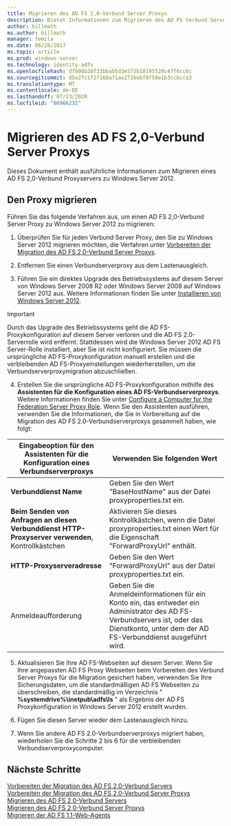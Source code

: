 ```yaml
---
title: Migrieren des AD FS 2,0-Verbund Server Proxys
description: Bietet Informationen zum Migrieren des AD FS Verbund Server Proxys zu Windows Server 2012.
author: billmath
ms.author: billmath
manager: femila
ms.date: 06/28/2017
ms.topic: article
ms.prod: windows-server
ms.technology: identity-adfs
ms.openlocfilehash: d7b08b28f33bbab5d3e573b10195528c47f6cc6c
ms.sourcegitcommit: d5e27c1f2f168a71ae272bebf8f50e1b3ccbcca3
ms.translationtype: MT
ms.contentlocale: de-DE
ms.lasthandoff: 07/23/2020
ms.locfileid: "86966232"
---
```

# <a name="migrate-the-ad-fs-20-federation-server-proxy"></a>Migrieren des AD FS 2,0-Verbund Server Proxys
Dieses Dokument enthält ausführliche Informationen zum Migrieren eines AD FS 2,0-Verbund Proxyservers zu Windows Server 2012.

## <a name="migrate-the-proxy"></a>Den Proxy migrieren

Führen Sie das folgende Verfahren aus, um einen AD FS 2,0-Verbund Server Proxy zu Windows Server 2012 zu migrieren:  
  
1.  Überprüfen Sie für jeden Verbund Server Proxy, den Sie zu Windows Server 2012 migrieren möchten, die Verfahren unter [Vorbereiten der Migration des AD FS 2,0-Verbund Server Proxys](prepare-to-migrate-ad-fs-fed-proxy.md).  
  
2.  Entfernen Sie einen Verbundserverproxy aus dem Lastenausgleich.  
  
3.  Führen Sie ein direktes Upgrade des Betriebssystems auf diesem Server von Windows Server 2008 R2 oder Windows Server 2008 auf Windows Server 2012 aus. Weitere Informationen finden Sie unter [Installieren von Windows Server 2012](/previous-versions/windows/it-pro/windows-server-2012-R2-and-2012/jj134246(v=ws.11)).  
  
> [!IMPORTANT]
>  Durch das Upgrade des Betriebssystems geht die AD FS-Proxykonfiguration auf diesem Server verloren und die AD FS 2.0-Serverrolle wird entfernt. Stattdessen wird die Windows Server 2012 AD FS Server-Rolle installiert, aber Sie ist nicht konfiguriert. Sie müssen die ursprüngliche AD FS-Proxykonfiguration manuell erstellen und die verbleibenden AD FS-Proxyeinstellungen wiederherstellen, um die Verbundserverproxymigration abzuschließen.  
  
4. Erstellen Sie die ursprüngliche AD FS-Proxykonfiguration mithilfe des **Assistenten für die Konfiguration eines AD FS-Verbundserverproxys**. Weitere Informationen finden Sie unter [Configure a Computer for the Federation Server Proxy Role](configure-a-computer-for-the-federation-server-proxy-role.md). Wenn Sie den Assistenten ausführen, verwenden Sie die Informationen, die Sie in Vorbereitung auf die Migration des AD FS 2.0-Verbundserverproxys gesammelt haben, wie folgt:  
  
 
|**Eingabeoption für den Assistenten für die Konfiguration eines Verbundserverproxys**|**Verwenden Sie folgenden Wert**|
|-----|-----|  
|**Verbunddienst Name**|Geben Sie den Wert "BaseHostName" aus der Datei proxyproperties.txt ein.|  
|**Beim Senden von Anfragen an diesen Verbunddienst HTTP-Proxyserver verwenden**, Kontrollkästchen|Aktivieren Sie dieses Kontrollkästchen, wenn die Datei proxyproperties.txt einen Wert für die Eigenschaft "ForwardProxyUrl" enthält.|  
|**HTTP-Proxyserveradresse**|Geben Sie den Wert "ForwardProxyUrl" aus der Datei proxyproperties.txt ein.|  
|Anmeldeaufforderung|Geben Sie die Anmeldeinformationen für ein Konto ein, das entweder ein Administrator des AD FS-Verbundservers ist, oder das Dienstkonto, unter dem der AD FS-Verbunddienst ausgeführt wird.|  
  
5. Aktualisieren Sie Ihre AD FS-Webseiten auf diesem Server. Wenn Sie Ihre angepassten AD FS Proxy Webseiten beim Vorbereiten des Verbund Server Proxys für die Migration gesichert haben, verwenden Sie Ihre Sicherungsdaten, um die standardmäßigen AD FS Webseiten zu überschreiben, die standardmäßig im Verzeichnis " **%systemdrive%\inetpub\adfs\ls** " als Ergebnis der AD FS Proxykonfiguration in Windows Server 2012 erstellt wurden.  
  
6. Fügen Sie diesen Server wieder dem Lastenausgleich hinzu.  
  
7. Wenn Sie andere AD FS 2.0-Verbundserverproxys migriert haben, wiederholen Sie die Schritte 2 bis 6 für die verbleibenden Verbundserverproxycomputer.  
  
  
## <a name="next-steps"></a>Nächste Schritte
 [Vorbereiten der Migration des AD FS 2,0-Verbund Servers](prepare-to-migrate-ad-fs-fed-server.md)   
 [Vorbereiten der Migration des AD FS 2,0-Verbund Server Proxys](prepare-to-migrate-ad-fs-fed-proxy.md)   
 [Migrieren des AD FS 2,0-Verbund Servers](migrate-the-ad-fs-fed-server.md)   
 [Migrieren des AD FS 2,0-Verbund Server Proxys](migrate-the-ad-fs-2-fed-server-proxy.md)   
 [Migrieren der AD FS 1.1-Web-Agents](migrate-the-ad-fs-web-agent.md)
